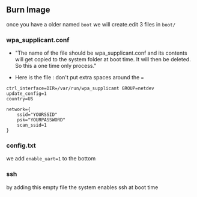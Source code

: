 ## Burn Image
once you have a older named `boot` we will create.edit 3 files in `boot/`

### wpa_supplicant.conf
* "The name of the file should be wpa_supplicant.conf and its contents will get copied to the system folder at boot time. It will then be deleted. So this a one time only process."

* Here is the file : don't put extra spaces around the `=`
```
ctrl_interface=DIR=/var/run/wpa_supplicant GROUP=netdev
update_config=1
country=US
 
network={
    ssid="YOURSSID"
    psk="YOURPASSWORD"
    scan_ssid=1
}
```

### config.txt
we add `enable_uart=1` to the bottom

### ssh 
by adding this empty file the system enables ssh at boot time